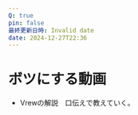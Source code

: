 ```yaml
---
Q: true
pin: false
最終更新日時: Invalid date
date: 2024-12-27T22:36
---
```

# ボツにする動画

- Vrewの解説　口伝えで教えていく。